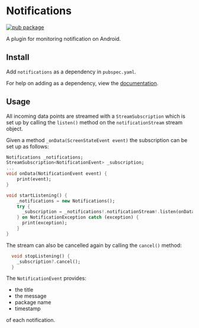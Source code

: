 # Notifications

[![pub package](https://img.shields.io/pub/v/notifications.svg)](https://pub.dartlang.org/packages/notifications)

A plugin for monitoring notification on Android. 

## Install
Add `notifications` as a dependency in  `pubspec.yaml`.

For help on adding as a dependency, view the [documentation](https://flutter.io/using-packages/).

## Usage
All incoming data points are streamed with a `StreamSubscription` which is set up by calling the `listen()` method on the `notificationStream` stream object.

Given a method `_onData(ScreenStateEvent event)` the subscription can be set up as follows:

```dart
Notifications _notifications;
StreamSubscription<NotificationEvent> _subscription;
...
void onData(NotificationEvent event) {
    print(event);
}

void startListening() {
    _notifications = new Notifications();
    try {
      _subscription = _notifications!.notificationStream!.listen(onData);
    } on NotificationException catch (exception) {
      print(exception);
    }
}
```

The stream can also be cancelled again by calling the `cancel()` method:

```dart
  void stopListening() {
    _subscription?.cancel();
  }
```

The `NotificationEvent` provides:

* the title
* the message
* package name
* timestamp

of each notification.